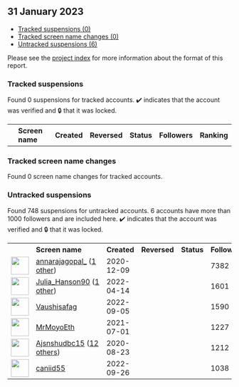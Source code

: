 ## 31 January 2023

* [Tracked suspensions (0)](#tracked-suspensions)
* [Tracked screen name changes (0)](#tracked-screen-name-changes)
* [Untracked suspensions (6)](#untracked-suspensions)

Please see the [project index](https://github.com/travisbrown/twitter-watch) for more information about the format of this report.

### Tracked suspensions

Found 0 suspensions for tracked accounts.
  ✔️ indicates that the account was verified and 🔒 that it was locked.

<table>
    <tr>
        <th></th>
        <th align="left">Screen name</th>
        <th align="left">Created</th>
        <th align="left">Reversed</th>
        <th align="left">Status</th>
        <th align="left">Followers</th>
        <th align="left">Ranking</th></tr>
    </tr></table>

### Tracked screen name changes

Found 0 screen name changes for tracked accounts.

### Untracked suspensions

Found 748 suspensions for untracked accounts.
6 accounts have more than 1000 followers and are included here.
  ✔️ indicates that the account was verified and 🔒 that it was locked.

<table>
    <tr>
        <th></th>
        <th align="left">Screen name</th>
        <th align="left">Created</th>
        <th align="left">Reversed</th>
        <th align="left">Status</th>
        <th align="left">Followers</th>
    </tr>
        <tr>
            <td><a href="https://twitter.com/intent/user?user_id=1336537855649329154">
                <img src="https://pbs.twimg.com/profile_images/1553171409861595142/-XJ2aRyJ_normal.jpg" width="40px" height="40px" align="center"/></a>
            </td>
            <td>
                <a href="https://twitter.com/annarajagopal_">annarajagopal_</a>&nbsp;(<a href="https://api.memory.lol/v1/tw/id/1336537855649329154">1 other</a>)&nbsp;</td>
            <td>2020-12-09</td>
            <td></td>
            <td align="center"></td>
            <td>7382</td>
        </tr>
        <tr>
            <td><a href="https://twitter.com/intent/user?user_id=1514402501973454848">
                <img src="https://pbs.twimg.com/profile_images/1592845206319243264/4QzJUyFc_normal.jpg" width="40px" height="40px" align="center"/></a>
            </td>
            <td>
                <a href="https://twitter.com/Julia_Hanson90">Julia_Hanson90</a>&nbsp;(<a href="https://api.memory.lol/v1/tw/id/1514402501973454848">1 other</a>)&nbsp;</td>
            <td>2022-04-14</td>
            <td></td>
            <td align="center"></td>
            <td>1601</td>
        </tr>
        <tr>
            <td><a href="https://twitter.com/intent/user?user_id=1566908819493588994">
                <img src="https://pbs.twimg.com/profile_images/1586213332754829314/blX4K7AQ_normal.png" width="40px" height="40px" align="center"/></a>
            </td>
            <td>
                <a href="https://twitter.com/Vaushisafag">Vaushisafag</a></td>
            <td>2022-09-05</td>
            <td></td>
            <td align="center"></td>
            <td>1590</td>
        </tr>
        <tr>
            <td><a href="https://twitter.com/intent/user?user_id=1410423890879340544">
                <img src="https://pbs.twimg.com/profile_images/1596616343469662208/TunEn46P_normal.jpg" width="40px" height="40px" align="center"/></a>
            </td>
            <td>
                <a href="https://twitter.com/MrMoyoEth">MrMoyoEth</a></td>
            <td>2021-07-01</td>
            <td></td>
            <td align="center"></td>
            <td>1227</td>
        </tr>
        <tr>
            <td><a href="https://twitter.com/intent/user?user_id=1297472501077876736">
                <img src="https://pbs.twimg.com/profile_images/1597239419492528129/jWFMVjIK_normal.jpg" width="40px" height="40px" align="center"/></a>
            </td>
            <td>
                <a href="https://twitter.com/Ajsnshudbc15">Ajsnshudbc15</a>&nbsp;(<a href="https://api.memory.lol/v1/tw/id/1297472501077876736">12 others</a>)&nbsp;</td>
            <td>2020-08-23</td>
            <td></td>
            <td align="center"></td>
            <td>1212</td>
        </tr>
        <tr>
            <td><a href="https://twitter.com/intent/user?user_id=1574500299141693440">
                <img src="https://pbs.twimg.com/profile_images/1574502587793129491/tnZdDGE5_normal.jpg" width="40px" height="40px" align="center"/></a>
            </td>
            <td>
                <a href="https://twitter.com/caniid55">caniid55</a></td>
            <td>2022-09-26</td>
            <td></td>
            <td align="center"></td>
            <td>1038</td>
        </tr></table>
